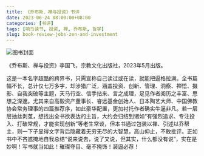 ```yaml
---
title: 《乔布斯、禅与投资》书评
date: 2023-06-24 08:00:00+08:00
categories: [书评]
tags: [响马读书, 投资, 禅, 乔布斯, 哲学]
slug: book-review-jobs-zen-and-investment
---
```


<div class="p-3 text-center">
  <img class="img-fluid" src="/images/2023/0624/book-cover.png" alt="图书封面" style="max-width:400px; max-height:400px;">
</div>

《乔布斯、禅与投资》李国飞，宗教文化出版社，2023年5月出版。

这是一本名字超酷的跨界书，只需宣称自己读过或在读，就能把逼格拉满。全书篇幅不长，总计仅七万多字，却涉猎广泛，涵盖投资、创新、管理、洞察、禅悟、摄影、自我突破等主题，天马行空、信手拈来、言之成理，足见作者阅历之丰富、思想之深邃。尤其来自高毅资产董事长、睿远基金创始人、日本陶艺大师、中国佛教协会常务理事的四篇推荐序，如此豪华配置，更加衬托作者确实牛逼非凡。若一层层抽丝剥茧，想找出全书欲表达的主旨，大约会归结到诸如“有强烈追求、专注投入、打破常规，才能实现创新”等老生常谈，但本书通过包装以禅、引述以乔帮主，则一下子显得文字背后隐藏着无穷无尽的大智慧，高山仰止，不敢批评。正如书中不吝遮掩地自我总结“说来说去，说了又说，但其实，什么都没有说”，实在是妙啊！写书就当如此！璀璨夺目、毫不掩饰！装逼必荐！
